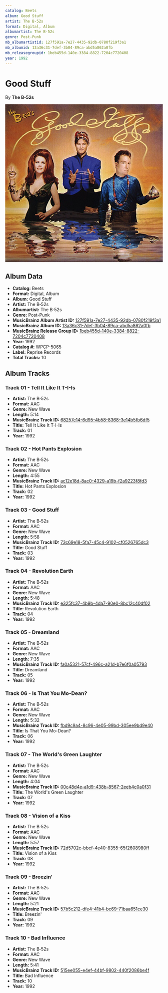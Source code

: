 ```yaml
---
catalog: Beets
album: Good Stuff
artist: The B‐52s
format: Digital, Album
albumartist: The B‐52s
genre: Post-Punk
mb_albumartistid: 127f591a-7e27-4435-92db-0780f219f3a1
mb_albumid: 13a36c31-7def-3b04-89ca-abd5a862a0fb
mb_releasegroupid: 1beb455d-140e-3384-8822-7204c7720408
year: 1992
---
```


# Good Stuff

By **The B‐52s**

![](../../assets/beetscovers/The_B‐52s-Good_Stuff.jpg)

## Album Data

- **Catalog:** Beets
- **Format:** Digital, Album
- **Album:** Good Stuff
- **Artist:** The B‐52s
- **Albumartist:** The B‐52s
- **Genre:** Post-Punk
- **MusicBrainz Album Artist ID:** [127f591a-7e27-4435-92db-0780f219f3a1](https://musicbrainz.org/artist/127f591a-7e27-4435-92db-0780f219f3a1)
- **MusicBrainz Album ID:** [13a36c31-7def-3b04-89ca-abd5a862a0fb](https://musicbrainz.org/release/13a36c31-7def-3b04-89ca-abd5a862a0fb)
- **MusicBrainz Release Group ID:** [1beb455d-140e-3384-8822-7204c7720408](https://musicbrainz.org/release-group/1beb455d-140e-3384-8822-7204c7720408)
- **Year:** 1992
- **Catalog #:** WPCP-5065
- **Label:** Reprise Records
- **Total Tracks:** 10

## Album Tracks

### Track 01 - Tell It Like It T-I-Is

- **Artist:** The B‐52s
- **Format:** AAC
- **Genre:** New Wave
- **Length:** 5:14
- **MusicBrainz Track ID:** [68257c14-6d95-4b58-8368-3e14b5fb6df5](https://musicbrainz.org/recording/68257c14-6d95-4b58-8368-3e14b5fb6df5)
- **Title:** Tell It Like It T-I-Is
- **Track:** 01
- **Year:** 1992

### Track 02 - Hot Pants Explosion

- **Artist:** The B‐52s
- **Format:** AAC
- **Genre:** New Wave
- **Length:** 4:55
- **MusicBrainz Track ID:** [ac12e18d-8ac0-4329-a19b-f2a9223f8fd3](https://musicbrainz.org/recording/ac12e18d-8ac0-4329-a19b-f2a9223f8fd3)
- **Title:** Hot Pants Explosion
- **Track:** 02
- **Year:** 1992

### Track 03 - Good Stuff

- **Artist:** The B‐52s
- **Format:** AAC
- **Genre:** New Wave
- **Length:** 5:58
- **MusicBrainz Track ID:** [73c69e18-5fa7-45c4-9102-cf0526765dc3](https://musicbrainz.org/recording/73c69e18-5fa7-45c4-9102-cf0526765dc3)
- **Title:** Good Stuff
- **Track:** 03
- **Year:** 1992

### Track 04 - Revolution Earth

- **Artist:** The B‐52s
- **Format:** AAC
- **Genre:** New Wave
- **Length:** 5:48
- **MusicBrainz Track ID:** [e325fc37-4b9b-4da7-90e0-8bc12c40df02](https://musicbrainz.org/recording/e325fc37-4b9b-4da7-90e0-8bc12c40df02)
- **Title:** Revolution Earth
- **Track:** 04
- **Year:** 1992

### Track 05 - Dreamland

- **Artist:** The B‐52s
- **Format:** AAC
- **Genre:** New Wave
- **Length:** 7:35
- **MusicBrainz Track ID:** [fa0a5321-57cf-496c-a21d-b7e6f0a05793](https://musicbrainz.org/recording/fa0a5321-57cf-496c-a21d-b7e6f0a05793)
- **Title:** Dreamland
- **Track:** 05
- **Year:** 1992

### Track 06 - Is That You Mo-Dean?

- **Artist:** The B‐52s
- **Format:** AAC
- **Genre:** New Wave
- **Length:** 5:32
- **MusicBrainz Track ID:** [fbd9c9a4-8c96-4e05-99bd-305ee9bd9e40](https://musicbrainz.org/recording/fbd9c9a4-8c96-4e05-99bd-305ee9bd9e40)
- **Title:** Is That You Mo-Dean?
- **Track:** 06
- **Year:** 1992

### Track 07 - The World's Green Laughter

- **Artist:** The B‐52s
- **Format:** AAC
- **Genre:** New Wave
- **Length:** 4:04
- **MusicBrainz Track ID:** [00c48d4e-a1d9-438b-8567-2eeb4c0a0f31](https://musicbrainz.org/recording/00c48d4e-a1d9-438b-8567-2eeb4c0a0f31)
- **Title:** The World's Green Laughter
- **Track:** 07
- **Year:** 1992

### Track 08 - Vision of a Kiss

- **Artist:** The B‐52s
- **Format:** AAC
- **Genre:** New Wave
- **Length:** 5:57
- **MusicBrainz Track ID:** [72d5702c-bbcf-4e40-8355-65f2608980ff](https://musicbrainz.org/recording/72d5702c-bbcf-4e40-8355-65f2608980ff)
- **Title:** Vision of a Kiss
- **Track:** 08
- **Year:** 1992

### Track 09 - Breezin'

- **Artist:** The B‐52s
- **Format:** AAC
- **Genre:** New Wave
- **Length:** 5:21
- **MusicBrainz Track ID:** [57b5c212-dfe4-41b4-bc69-71baa651ce30](https://musicbrainz.org/recording/57b5c212-dfe4-41b4-bc69-71baa651ce30)
- **Title:** Breezin'
- **Track:** 09
- **Year:** 1992

### Track 10 - Bad Influence

- **Artist:** The B‐52s
- **Format:** AAC
- **Genre:** New Wave
- **Length:** 5:41
- **MusicBrainz Track ID:** [515ee055-e4ef-44bf-9802-440f2086be4f](https://musicbrainz.org/recording/515ee055-e4ef-44bf-9802-440f2086be4f)
- **Title:** Bad Influence
- **Track:** 10
- **Year:** 1992


